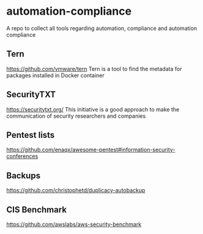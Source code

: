 # automation-compliance
A repo to collect all tools regarding automation, compliance and automation compliance


## Tern
https://github.com/vmware/tern
Tern is a tool to find the metadata for packages installed in Docker container

## SecurityTXT
https://securitytxt.org/
This initiative is a good approach to make the communication of security researchers and companies

## Pentest lists
https://github.com/enaqx/awesome-pentest#information-security-conferences

## Backups
https://github.com/christophetd/duplicacy-autobackup

## CIS Benchmark
https://github.com/awslabs/aws-security-benchmark
